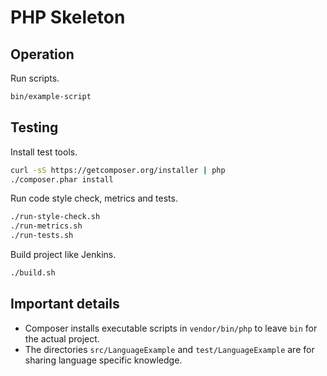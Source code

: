 # PHP Skeleton


## Operation

Run scripts.

```sh
bin/example-script
```


## Testing

Install test tools.

```sh
curl -sS https://getcomposer.org/installer | php
./composer.phar install
```

Run code style check, metrics and tests.

```sh
./run-style-check.sh
./run-metrics.sh
./run-tests.sh
```

Build project like Jenkins.

```sh
./build.sh
```


## Important details

* Composer installs executable scripts in `vendor/bin/php` to leave `bin` for the actual project.
* The directories `src/LanguageExample` and `test/LanguageExample` are for sharing language specific knowledge.
